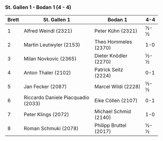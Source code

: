 ### St. Gallen 1 - Bodan 1 (4 - 4)

| Brett | St. Gallen 1                       | Bodan 1                | 4-4 |
|-------|------------------------------------|------------------------|-----|
| 1     | Alfred Weindl (2321)               | Peter Kühn (2321)      | ½-½ |
| 2     | Martin Leutwyler (2153)            | Theo Hommeles (2370)   | 1-0 |
| 3     | Milan Novkovic (2365)              | Dieter Knödler (2270)  | ½-½ |
| 4     | Anton Thaler (2102)                | Patrick Seitz (2224)   | 0-1 |
| 5     | Jan Fecker (2087)                  | Marcel Wildi (2228)    | ½-½ |
| 6     | Riccardo Daniele Piacquadio (2033) | Eike Cöllen (2107)     | 0-1 |
| 7     | Peter Klings (2072)                | Michael Schmid (2140)  | 1-0 |
| 8     | Roman Schmuki (2078)               | Philipp Bruttel (2017) | ½-½ |
